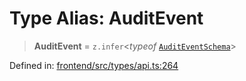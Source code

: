 # Type Alias: AuditEvent

> **AuditEvent** = `z.infer`\<*typeof* [`AuditEventSchema`](../variables/AuditEventSchema.md)\>

Defined in: [frontend/src/types/api.ts:264](https://github.com/lsendel/sass/blob/ca8b2b87627589617e0de57047e1f50d53e78078/frontend/src/types/api.ts#L264)
